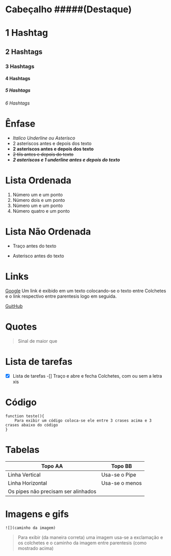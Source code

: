 # Cabeçalho #####(Destaque)
# 1 Hashtag
## 2 Hashtags
### 3 Hashtags
#### 4 Hashtags
##### 5 Hashtags
###### 6 Hashtags

# Ênfase
* *Italico* _Underline ou Asterisco_
* 2 asteriscos antes e depois dos texto
* __2 asteriscos antes e depois dos texto__ 
* ~~2 tils antes e depois do texto~~ 
* **_2 asteriscos e 1 underline antes e depois do texto_** 

# Lista Ordenada
1. Número um e um ponto
2. Número dois e um ponto
1. Número um e um ponto
4. Número quatro e um ponto

# Lista Não Ordenada
- Traço antes do texto
* Asterisco antes do texto

# Links
[Google](http://google.com) Um link é exibido em um texto colocando-se o texto entre Colchetes e o link respectivo entre parentesis logo em seguida.

[GuitHub](https://guithub.com)

# Quotes 
> Sinal de maior que

# Lista de tarefas
-[x] Lista de tarefas 
-[] Traço e abre e fecha Colchetes, com ou sem a letra xis

# Código
```
function teste(){
    Para exibir um código coloca-se ele entre 3 crases acima e 3 crases abaixo do código
}
```

# Tabelas
| Topo AA        | Topo BB       |
|----------------|---------------|
| Linha Vertical | Usa-se o Pipe |
| Linha Horizontal| Usa-se o menos |
| Os pipes não precisam ser alinhados||

# Imagens e gifs
```
![](caminho da imagem)
```
> Para exibir (da maneira correta) uma imagem usa-se a exclamação e os colchetes e o caminho da imagem entre parentesis (como mostrado acima)
